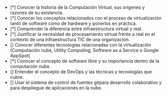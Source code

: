 * [*] Conocer la historia de la Computación Virtual, sus orígenes y razones de su existencia.
* [*] Conocer los conceptos relacionados con el proceso de virtualización tanto de software como de hardware y ponerlos en práctica.
* [*] Comprender la diferencia entre infraestructura virtual y real.
* [*] Justificar la necesidad de procesamiento virtual frente a real en el contexto de una infraestructura TIC de una organización.
* [] Conocer diferentes tecnologías relacionadas con la virtualización (Computación nube, Utility Computing, Software as a Service o Google AppSpot)
* [*] Conocer el concepto de software libre y su importancia dentro de la computación nube.
* [] Entender el concepto de DevOps y las técnicas y tecnologías que cubre.
* [] Usar el sistema de control de fuentes gitpara desarrollo colaborativo y para despliegue de aplicaciones en la nube.
